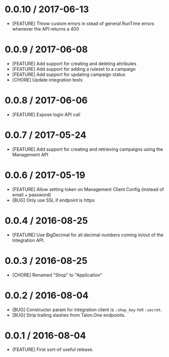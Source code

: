 # 0.0.10 / 2017-06-13

* [FEATURE] Throw custom errors in stead of general RunTime errors whenever the API returns a 400

# 0.0.9 / 2017-06-08

* [FEATURE] Add support for creating and deleting attributes
* [FEATURE] Add support for adding a ruleset to a campaign
* [FEATURE] Add support for updating campaign status
* [CHORE] Update integration tests

# 0.0.8 / 2017-06-06

* [FEATURE] Expose login API call

# 0.0.7 / 2017-05-24

* [FEATURE] Add support for creating and retrieving campaigns using the Management API

# 0.0.6 / 2017-05-19

* [FEATURE] Allow setting token on Management Client Config (instead of email + password)
* [BUG] Only use SSL if endpoint is https

# 0.0.4 / 2016-08-25

* [FEATURE] Use BigDecimal for all decimal numbers coming in/out of the
  Integration API.

# 0.0.3 / 2016-08-25

* [CHORE] Renamed "Shop" to "Application"

# 0.0.2 / 2016-08-04

* [BUG] Constructor param for integration client is `:shop_key` not `:secret`.
* [BUG] Strip trailing slashes from Talon.One endpoints.

# 0.0.1 / 2016-08-04

* [FEATURE] First sort-of useful release.
